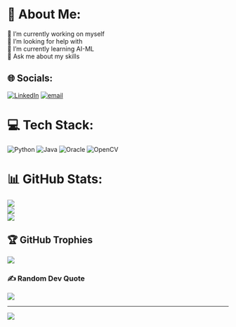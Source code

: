 # 💫 About Me:
🔭 I’m currently working on myself<br>🤝 I’m looking for help with <br>🌱 I’m currently learning AI-ML<br>💬 Ask me about my skills


## 🌐 Socials:
[![LinkedIn](https://img.shields.io/badge/LinkedIn-%230077B5.svg?logo=linkedin&logoColor=white)](https://linkedin.com/in/www.linkedin.com/in/anishashaw2005) [![email](https://img.shields.io/badge/Email-D14836?logo=gmail&logoColor=white)](mailto:shawanisha560@gmail.com) 

# 💻 Tech Stack:
![Python](https://img.shields.io/badge/python-3670A0?style=for-the-badge&logo=python&logoColor=ffdd54) ![Java](https://img.shields.io/badge/java-%23ED8B00.svg?style=for-the-badge&logo=openjdk&logoColor=white) ![Oracle](https://img.shields.io/badge/Oracle-F80000?style=for-the-badge&logo=oracle&logoColor=white) ![OpenCV](https://img.shields.io/badge/opencv-%23white.svg?style=for-the-badge&logo=opencv&logoColor=white)
# 📊 GitHub Stats:
![](https://github-readme-stats.vercel.app/api?username=anisha1234-hub&theme=dark&hide_border=false&include_all_commits=false&count_private=false)<br/>
![](https://nirzak-streak-stats.vercel.app/?user=anisha1234-hub&theme=dark&hide_border=false)<br/>
![](https://github-readme-stats.vercel.app/api/top-langs/?username=anisha1234-hub&theme=dark&hide_border=false&include_all_commits=false&count_private=false&layout=compact)

## 🏆 GitHub Trophies
![](https://github-profile-trophy.vercel.app/?username=anisha1234-hub&theme=radical&no-frame=false&no-bg=true&margin-w=4)

### ✍️ Random Dev Quote
![](https://quotes-github-readme.vercel.app/api?type=horizontal&theme=radical)

---
[![](https://visitcount.itsvg.in/api?id=anisha1234-hub&icon=0&color=0)](https://visitcount.itsvg.in)

<!-- Proudly created with GPRM ( https://gprm.itsvg.in ) -->

